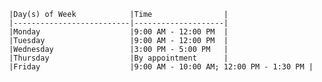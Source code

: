      |Day(s) of Week            |Time                |
     |--------------------------|--------------------|
     |Monday                    |9:00 AM - 12:00 PM  |
     |Tuesday                   |9:00 AM - 12:00 PM  |
     |Wednesday                 |3:00 PM - 5:00 PM   |
     |Thursday                  |By appointment      |
     |Friday                    |9:00 AM - 10:00 AM; 12:00 PM - 1:30 PM |